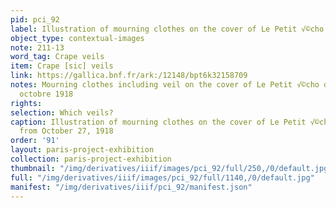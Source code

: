 ```yaml
---
pid: pci_92
label: Illustration of mourning clothes on the cover of Le Petit √©cho de la mode
object_type: contextual-images
note: 211-13
word_tag: Crape veils
item: Crape [sic] veils
link: https://gallica.bnf.fr/ark:/12148/bpt6k32158709
notes: Mourning clothes including veil on the cover of Le Petit √©cho de la mode 27
  octobre 1918
rights: 
selection: Which veils?
caption: Illustration of mourning clothes on the cover of Le Petit √©cho de la mode
  from October 27, 1918
order: '91'
layout: paris-project-exhibition
collection: paris-project-exhibition
thumbnail: "/img/derivatives/iiif/images/pci_92/full/250,/0/default.jpg"
full: "/img/derivatives/iiif/images/pci_92/full/1140,/0/default.jpg"
manifest: "/img/derivatives/iiif/pci_92/manifest.json"
---
```

